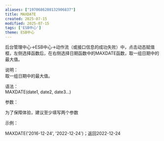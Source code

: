 ```yaml
---
aliases: ["1970686208132906837"]
title: MAXDATE
created: 2025-07-15
modified: 2025-07-15
tags: ['ESB中心']
theme: ESB中心
---
```


后台管理中心->ESB中心->动作流（或接口信息的成功失败）中，点击动态赋值框，左侧选择函数后，在右侧选择日期函数中的MAXDATE函数，取一组日期中的最大值。

说明：  
取一组日期中的最大值。

语法：  
MAXDATE(date1, date2, date3...)  

参数：

为了保障体验，建议至少填写两个参数

示例：

MAXDATE('2016-12-24', '2022-12-24')；返回2022-12-24
